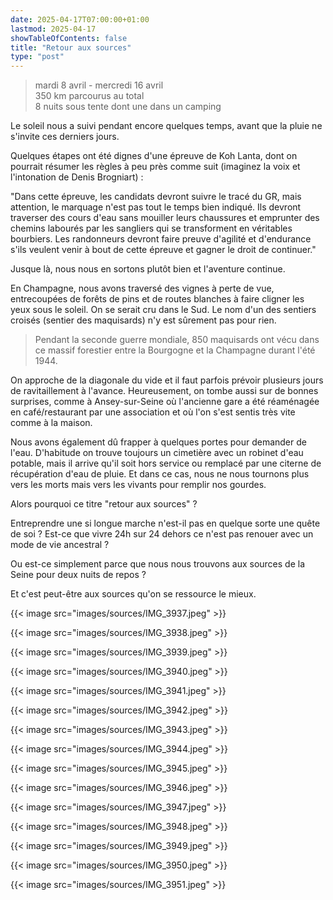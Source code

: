 ```yaml
---
date: 2025-04-17T07:00:00+01:00
lastmod: 2025-04-17
showTableOfContents: false
title: "Retour aux sources"
type: "post"
---
```


> mardi 8 avril - mercredi 16 avril  
> 350 km parcourus au total  
> 8 nuits sous tente dont une dans un camping

Le soleil nous a suivi pendant encore quelques temps, avant que la pluie ne s'invite ces derniers jours. 

Quelques étapes ont été dignes d'une épreuve de Koh Lanta, dont on pourrait résumer les règles à peu près comme suit (imaginez la voix et l'intonation de Denis Brogniart) : 

"Dans cette épreuve, les candidats devront suivre le tracé du GR, mais attention, le marquage n'est pas tout le temps bien indiqué. Ils devront traverser des cours d'eau sans mouiller leurs chaussures et emprunter des chemins labourés par les sangliers qui se transforment en véritables bourbiers. Les randonneurs devront faire preuve d'agilité et d'endurance s'ils veulent venir à bout de cette épreuve et gagner le droit de continuer." 

Jusque là, nous nous en sortons plutôt bien et l'aventure continue.

En Champagne, nous avons traversé des vignes à perte de vue, entrecoupées de forêts de pins et de routes blanches à faire cligner les yeux sous le soleil. On se serait cru dans le Sud. Le nom d'un des sentiers croisés (sentier des maquisards) n'y est sûrement pas pour rien. 

> Pendant la seconde guerre mondiale, 850 maquisards ont vécu dans ce massif forestier entre la Bourgogne et la Champagne durant l'été 1944.

On approche de la diagonale du vide et il faut parfois prévoir plusieurs jours de ravitaillement à l'avance. Heureusement, on tombe aussi sur de bonnes surprises, comme à Ansey-sur-Seine où l'ancienne gare a été réaménagée en café/restaurant par une association et où l'on s'est sentis très vite comme à la maison. 

Nous avons également dû frapper à quelques portes pour demander de l'eau. D'habitude on trouve toujours un cimetière avec un robinet d'eau potable, mais il arrive qu'il soit hors service ou remplacé par une citerne de récupération d'eau de pluie. Et dans ce cas, nous ne nous tournons plus vers les morts mais vers les vivants pour remplir nos gourdes.

Alors pourquoi ce titre "retour aux sources" ? 

Entreprendre une si longue marche n'est-il pas en quelque sorte une quête de soi ? Est-ce que vivre 24h sur 24 dehors ce n'est pas renouer avec un mode de vie ancestral ?

Ou est-ce simplement parce que nous nous trouvons aux sources de la Seine pour deux nuits  de repos ? 

Et c'est peut-être aux sources qu'on se ressource le mieux.

{{< image src="images/sources/IMG_3937.jpeg" >}}

{{< image src="images/sources/IMG_3938.jpeg" >}}

{{< image src="images/sources/IMG_3939.jpeg" >}}

{{< image src="images/sources/IMG_3940.jpeg" >}}

{{< image src="images/sources/IMG_3941.jpeg" >}}

{{< image src="images/sources/IMG_3942.jpeg" >}}

{{< image src="images/sources/IMG_3943.jpeg" >}}

{{< image src="images/sources/IMG_3944.jpeg" >}}

{{< image src="images/sources/IMG_3945.jpeg" >}}

{{< image src="images/sources/IMG_3946.jpeg" >}}

{{< image src="images/sources/IMG_3947.jpeg" >}}

{{< image src="images/sources/IMG_3948.jpeg" >}}

{{< image src="images/sources/IMG_3949.jpeg" >}}

{{< image src="images/sources/IMG_3950.jpeg" >}}

{{< image src="images/sources/IMG_3951.jpeg" >}}
